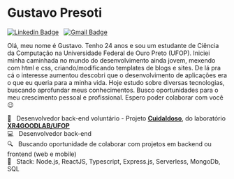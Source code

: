 # Gustavo Presoti

[![Linkedin Badge](https://img.shields.io/badge/-GustavoPresoti-blue?style=flat-square&logo=Linkedin&logoColor=white&link=https://www.linkedin.com/in/gustavo-presoti-639089120/)](https://www.linkedin.com/in/gustavo-presoti/)
&nbsp;
[![Gmail Badge](https://img.shields.io/badge/-gu.presoti@gmail.com-c14438?style=flat-square&logo=Gmail&logoColor=white&link=mailto:gu.presoti@gmail.com)](mailto:gu.presoti@gmail.com)

Olá, meu nome é Gustavo. Tenho 24 anos e sou um estudante de Ciência da Computação na Universidade Federal de Ouro Preto (UFOP). Iniciei minha caminhada no mundo do desenvolvimento ainda jovem, mexendo com html e css, criando/modificando templates de blogs e sites. De lá pra cá o interesse aumentou descobri que o desenvolvimento de aplicações era o que eu queria para a minha vida. Hoje estudo sobre diversas tecnologias, buscando aprofundar meus conhecimentos. Busco oportunidades para o meu crescimento pessoal e profissional. Espero poder colaborar com você 😉

 👴 &nbsp; Desenvolvedor back-end voluntário - Projeto **[CuidaIdoso](http://cuidaidoso.net.br/)**, do laboratório **[XR4GOODLAB/UFOP](http://xr4goodlab.decom.ufop.br/)**
 <br /> 💻 &nbsp; Desenvolvedor back-end
 <br/> 🔍 &nbsp; Buscando oportunidade de colaborar com projetos em backend ou frontend (web e mobile)
 <br/> 📓 &nbsp; Stack: Node.js, ReactJS, Typescript, Express.js, Serverless, MongoDb, SQL
